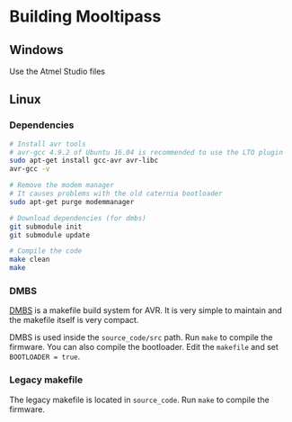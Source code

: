 # Building Mooltipass

## Windows
Use the Atmel Studio files

## Linux

### Dependencies
```bash
# Install avr tools
# avr-gcc 4.9.2 of Ubuntu 16.04 is recommended to use the LTO plugin
sudo apt-get install gcc-avr avr-libc
avr-gcc -v

# Remove the modem manager
# It causes problems with the old caternia bootloader
sudo apt-get purge modemmanager

# Download dependencies (for dmbs)
git submodule init
git submodule update

# Compile the code
make clean
make
```

### DMBS
[DMBS](https://github.com/abcminiuser/dmbs) is a makefile build system for AVR.
It is very simple to maintain and the makefile itself is very compact.

DMBS is used inside the `source_code/src` path. Run `make` to compile the
firmware. You can also compile the bootloader. Edit the `makefile` and set
`BOOTLOADER = true`.

### Legacy makefile
The legacy makefile is located in `source_code`. Run `make` to
compile the firmware.

